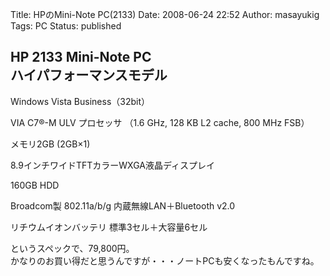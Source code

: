 Title: HPのMini-Note PC(2133)
Date: 2008-06-24 22:52
Author: masayukig
Tags: PC
Status: published


HP 2133 Mini-Note PC  
ハイパフォーマンスモデル
------------------------

Windows Vista Business（32bit）

VIA C7®-M ULV プロセッサ （1.6 GHz, 128 KB L2 cache, 800 MHz FSB）

メモリ2GB (2GB×1)

8.9インチワイドTFTカラーWXGA液晶ディスプレイ

160GB HDD

Broadcom製 802.11a/b/g 内蔵無線LAN＋Bluetooth v2.0

リチウムイオンバッテリ 標準3セル＋大容量6セル

というスペックで、79,800円。  
かなりのお買い得だと思うんですが・・・ノートPCも安くなったもんですね。
